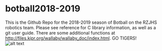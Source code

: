 # botball2018-2019
This is the Github Repo for the 2018-2019 season of Botball on the RZJHS robotics team. Please see reference for C library information, as well as a git user guide. There are some additional functions at http://files.kipr.org/wallaby/wallaby_doc/index.html.
GO TIGERS!  
![alt text](https://raw.githubusercontent.com/rzjhsrobotics/botball2017-2018/master/Robotic%20Tiger.jpg)

